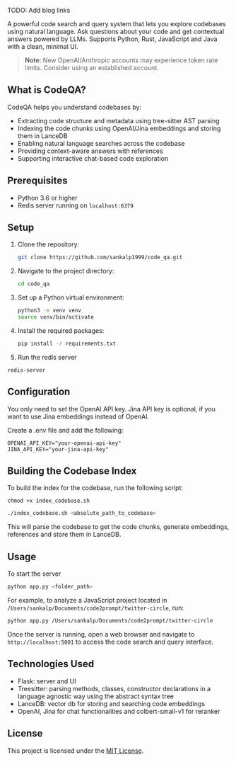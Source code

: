 
TODO: Add blog links

A powerful code search and query system that lets you explore codebases using natural language. Ask questions about your code and get contextual answers powered by LLMs. Supports Python, Rust, JavaScript and Java with a clean, minimal UI.

> **Note**: New OpenAI/Anthropic accounts may experience token rate limits. Consider using an established account.

## What is CodeQA?

CodeQA helps you understand codebases by:
- Extracting code structure and metadata using tree-sitter AST parsing
- Indexing the code chunks using OpenAI/Jina embeddings and storing them in LanceDB
- Enabling natural language searches across the codebase
- Providing context-aware answers with references
- Supporting interactive chat-based code exploration


## Prerequisites

- Python 3.6 or higher
- Redis server running on `localhost:6379`

## Setup

1. Clone the repository:

   ```bash
   git clone https://github.com/sankalp1999/code_qa.git
   ```

2. Navigate to the project directory:

   ```bash
   cd code_qa
   ```

3. Set up a Python virtual environment:

   ```bash
   python3 -m venv venv
   source venv/bin/activate
   ```

4. Install the required packages:

   ```bash
   pip install -r requirements.txt
   ```

5. Run the redis server
```
redis-server
```

## Configuration
You only need to set the OpenAI API key. Jina API key is optional, if you want to use Jina embeddings instead of OpenAI.

Create a .env file and add the following:

```
OPENAI_API_KEY="your-openai-api-key"
JINA_API_KEY="your-jina-api-key"
```
## Building the Codebase Index

To build the index for the codebase, run the following script:


```
chmod +x index_codebase.sh
```

```bash
./index_codebase.sh <absolute_path_to_codebase>
```

This will parse the codebase to get the code chunks, generate embeddings, references and store them in LanceDB.

## Usage

To start the server

```bash
python app.py <folder_path>
```

For example, to analyze a JavaScript project located in `/Users/sankalp/Documents/code2prompt/twitter-circle`, run:

```bash
python app.py /Users/sankalp/Documents/code2prompt/twitter-circle
```

Once the server is running, open a web browser and navigate to `http://localhost:5001` to access the code search and query interface.


## Technologies Used

- Flask: server and UI
- Treesitter: parsing methods, classes, constructor declarations in a language agnostic way using the abstract syntax tree
- LanceDB: vector db for storing and searching code embeddings
- OpenAI, Jina for chat functionalities and colbert-small-v1 for reranker


## License

This project is licensed under the [MIT License](LICENSE).
